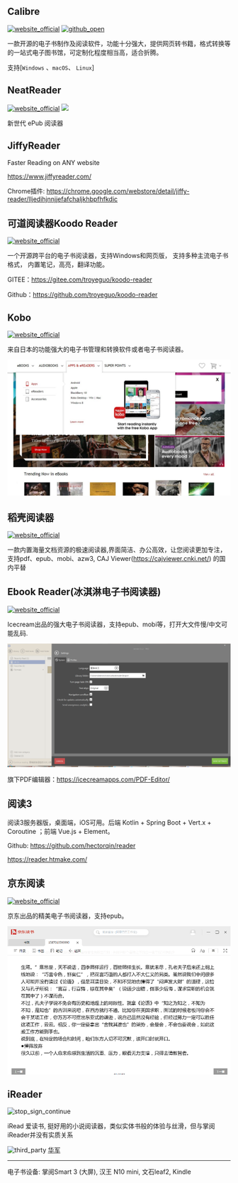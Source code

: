 ## Calibre
[![website_official](https://gitbook07.oss-cn-hangzhou.aliyuncs.com/website_official.svg)](http://calibre-ebook.com/) [![github_open](https://gitbook07.oss-cn-hangzhou.aliyuncs.com/github_open.svg)]( https://github.com/kovidgoyal/calibre)

一款开源的电子书制作及阅读软件，功能十分强大，提供网页转书籍，格式转换等的一站式电子图书馆，可定制化程度相当高，适合折腾。

支持[`Windows` 、`macOS`、 `Linux`]

## NeatReader
[![website_official](https://gitbook07.oss-cn-hangzhou.aliyuncs.com/website_official.svg)](https://www.kobo.com) ![](https://gitbook07.oss-cn-hangzhou.aliyuncs.com/money_pay.svg)

新世代 ePub 阅读器

## JiffyReader

 Faster Reading on ANY website

https://www.jiffyreader.com/

Chrome插件: https://chrome.google.com/webstore/detail/jiffy-reader/lljedihjnnjjefafchaljkhbpfhfkdic

## 可道阅读器Koodo Reader

[![website_official](https://gitbook07.oss-cn-hangzhou.aliyuncs.com/website_official.svg)](https://koodo.960960.xyz/)

一个开源跨平台的电子书阅读器，支持Windows和网页版， 支持多种主流电子书格式， 内置笔记，高亮，翻译功能。

GITEE：https://gitee.com/troyeguo/koodo-reader

Github：https://github.com/troyeguo/koodo-reader

## Kobo
[![website_official](https://gitbook07.oss-cn-hangzhou.aliyuncs.com/website_official.svg)](https://www.kobo.com)

来自日本的功能强大的电子书管理和转换软件或者电子书阅读器。

![Kobo](../../.gitbook/assets/z-study-read-book-kobo.jpg)

## 稻壳阅读器
[![website_official](https://gitbook07.oss-cn-hangzhou.aliyuncs.com/website_official.svg)](http://www.daokeyuedu.com/)

一款内置海量文档资源的极速阅读器,界面简洁、办公高效，让您阅读更加专注，支持pdf、epub、mobi、azw3, CAJ Viewer(https://cajviewer.cnki.net/) 的国内平替

## Ebook Reader(冰淇淋电子书阅读器)
[![website_official](https://gitbook07.oss-cn-hangzhou.aliyuncs.com/website_official.svg)](https://icecreamapps.com/Download-Ebook-Reader/)

Icecream出品的强大电子书阅读器，支持epub、mobi等，打开大文件慢/中文可能乱码.

![Ebook Reader](../../.gitbook/assets/z-study-read-book-ebook-reader.jpg)

旗下PDF编辑器：https://icecreamapps.com/PDF-Editor/

## 阅读3

阅读3服务器版，桌面端，iOS可用。后端 Kotlin + Spring Boot + Vert.x + Coroutine ；前端 Vue.js + Element。

Github: https://github.com/hectorqin/reader

https://reader.htmake.com/

## 京东阅读

[![website_official](https://gitbook07.oss-cn-hangzhou.aliyuncs.com/website_official.svg)](https://cread.jd.com/custom/custom_pcDownload.action)

京东出品的精美电子书阅读器，支持epub。

![京东阅读](../../.gitbook/assets/z-study-read-book-jdreader.jpg)

## iReader
![stop_sign_continue](https://gitbook07.oss-cn-hangzhou.aliyuncs.com/stop_sign_continue_Q.svg)

iRead 爱读书, 挺好用的小说阅读器，类似实体书般的体验与丝滑，但与掌阅iReader并没有实质关系

![third_party](https://gitbook07.oss-cn-hangzhou.aliyuncs.com/third_party.svg) [华军](http://soft.onlinedown.net/soft/73391.htm)

----

电子书设备: 掌阅Smart 3 (大屏),  汉王 N10 mini, 文石leaf2, Kindle